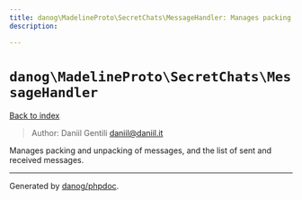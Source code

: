 ```yaml
---
title: danog\MadelineProto\SecretChats\MessageHandler: Manages packing and unpacking of messages, and the list of sent and received messages.
description: 

---
```

# `danog\MadelineProto\SecretChats\MessageHandler`
[Back to index](../../../index.md)

> Author: Daniil Gentili <daniil@daniil.it>  
  

Manages packing and unpacking of messages, and the list of sent and received messages.  




---
Generated by [danog/phpdoc](https://phpdoc.daniil.it).  